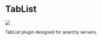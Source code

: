# TabList
[![](https://img.shields.io/badge/contributions-welcome-brightgreen)](https://github.com/XeraPlugins/XeraTablist)

TabList plugin designed for anarchy servers.